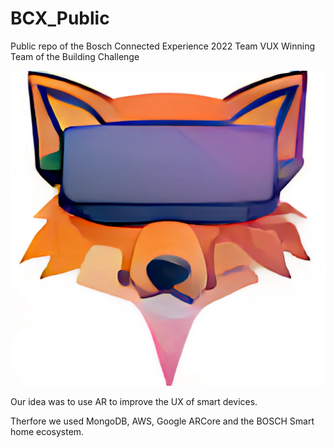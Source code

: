 # BCX_Public
Public repo of the Bosch Connected Experience 2022 Team VUX
Winning Team of the Building Challenge

![alt text](https://github.com/Extra3000/BCX_Public/blob/main/logo/logo.png)

Our idea was to use AR to improve the UX of smart devices.

Therfore we used MongoDB, AWS, Google ARCore and the BOSCH Smart home ecosystem. 


